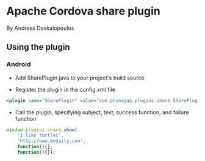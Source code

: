 # Apache Cordova share plugin
By Andreas Daskalopoulos

## Using the plugin

### Android

* Add SharePlugin.java to your project's build source

* Register the plugin in the config.xml file

```xml
<plugin name="SharePlugin" value="com.phonegap.plugins.share.SharePlugin" />
```

* Call the plugin, specifying subject, text, success function, and failure function

```javascript
window.plugins.share.show(
	'I like turtles', 
	'http://www.mndaily.com', 
	function(){}, 
	function(){});
```


